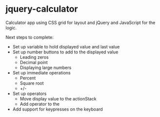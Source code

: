 # jquery-calculator
Calculator app using CSS grid for layout and jQuery and JavaScript for the logic.

Next steps to complete:
* Set up variable to hold displayed value and last value
* Set up number buttons to add to the displayed value
  - Leading zeros
  - Decimal point
  - Displaying large numbers
* Set up immediate operations
  - Percent
  - Square root
  - +/-
* Set up operators
  - Move display value to the actionStack
  - Add operator to the
* Add support for keypresses on the keyboard
